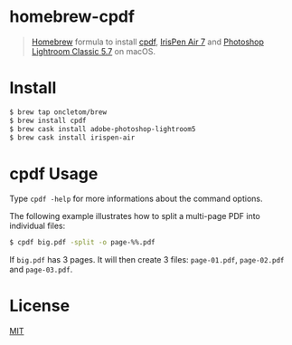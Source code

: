 # homebrew-cpdf

> [Homebrew] formula to install [cpdf], [IrisPen Air 7] and [Photoshop Lightroom Classic 5.7] on macOS.

# Install

```bash
$ brew tap oncletom/brew
$ brew install cpdf
$ brew cask install adobe-photoshop-lightroom5
$ brew cask install irispen-air
```

# cpdf Usage

Type `cpdf -help` for more informations about the command options.

The following example illustrates how to split a multi-page PDF into individual files:

```bash
$ cpdf big.pdf -split -o page-%%.pdf
```

If `big.pdf` has 3 pages. It will then create 3 files: `page-01.pdf`, `page-02.pdf` and `page-03.pdf`.

# License

[MIT](LICENSE)

[Homebrew]: https://homebrew.sh
[cpdf]: https://www.coherentpdf.com
[Photoshop Lightroom Classic 5.7]: https://helpx.adobe.com/download-install/kb/lightroom-downloads.html
[IrisPen Air 7]: https://www.irislink.com/EN-FR/c1922/IRISPen-7---Product-Support---Details.aspx
